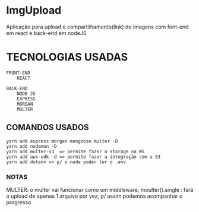 # ImgUpload
Aplicação para upload e compartilhamento(link) de imagens com font-end em react e back-end em nodeJS

# TECNOLOGIAS USADAS
    FRONT-END
        REACT

    BACK-END
        NODE JS
        EXPRESS
        MORGAN
        MULTER
       

## COMANDOS USADOS
    yarn add express morgan mongoose multer -D
    yarn add nodemon -D
    yarn add multer-s3  => permite fazer o storage na WS
    yarn add aws-sdk -d => permite fazer a integração com a S3
    yarn add dotenv => p/ o node poder ler o .env




### NOTAS
  MULTER:
    o multer vai funcionar como um middleware,
    moulter().single : fará o upload de apenas 1 arquivo por vez, p/ assim podemos acompanhar o progresso